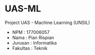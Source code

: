 # UAS-ML

Project UAS - Machine Learning (UNSIL)
- NPM : 177006057
- Nama : Pian Rispian
- Jurusan : Informatika
- Fakultas : Teknik
